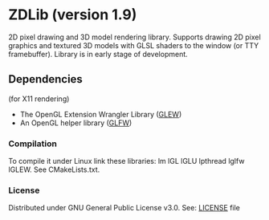 # ZDLib (version 1.9)
2D pixel drawing and 3D model rendering library. Supports drawing 2D pixel graphics and textured 3D models with GLSL shaders to the window (or TTY framebuffer).
Library is in early stage of development.

## Dependencies
(for X11 rendering)
- The OpenGL Extension Wrangler Library ([GLEW](http://glew.sourceforge.net/))
- An OpenGL helper library ([GLFW](http://www.glfw.org/))

### Compilation
To compile it under Linux link these libraries: lm lGL lGLU lpthread lglfw lGLEW. See CMakeLists.txt.

### License
Distributed under GNU General Public License v3.0. See: [LICENSE](LICENSE) file
